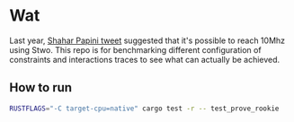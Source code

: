 # Wat

Last year, [Shahar Papini tweet](https://x.com/PapiniShahar/status/1831402791400812624) suggested that it's possible to reach 10Mhz using Stwo. This repo is for benchmarking different configuration of constraints and interactions traces to see what can actually be achieved.

## How to run

```bash
RUSTFLAGS="-C target-cpu=native" cargo test -r -- test_prove_rookie
```
